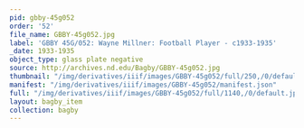 ```yaml
---
pid: gbby-45g052
order: '52'
file_name: GBBY-45g052.jpg
label: 'GBBY 45G/052: Wayne Millner: Football Player - c1933-1935'
_date: 1933-1935
object_type: glass plate negative
source: http://archives.nd.edu/Bagby/GBBY-45g052.jpg
thumbnail: "/img/derivatives/iiif/images/GBBY-45g052/full/250,/0/default.jpg"
manifest: "/img/derivatives/iiif/images/GBBY-45g052/manifest.json"
full: "/img/derivatives/iiif/images/GBBY-45g052/full/1140,/0/default.jpg"
layout: bagby_item
collection: bagby
---
```

